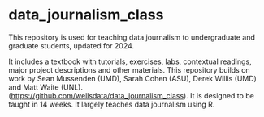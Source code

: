 # data_journalism_class

This repository is used for teaching data journalism to undergraduate and graduate students, updated for 2024. 

It includes a textbook with tutorials, exercises, labs, contextual readings, major project descriptions and other materials.  This repository builds on work by Sean Mussenden (UMD), Sarah Cohen (ASU), Derek Willis (UMD) and Matt Waite (UNL).  (https://github.com/wellsdata/data_journalism_class). It is designed to be taught in 14 weeks. It largely teaches data journalism using R.
